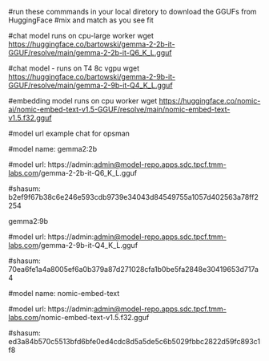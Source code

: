 
#run these commmands in your local diretory to download the GGUFs from HuggingFace
#mix and match as you see fit

#chat model runs on cpu-large worker
wget https://huggingface.co/bartowski/gemma-2-2b-it-GGUF/resolve/main/gemma-2-2b-it-Q6_K_L.gguf

#chat model - runs on T4 8c vgpu
wget https://huggingface.co/bartowski/gemma-2-9b-it-GGUF/resolve/main/gemma-2-9b-it-Q4_K_L.gguf

#embedding model runs on cpu worker
wget https://huggingface.co/nomic-ai/nomic-embed-text-v1.5-GGUF/resolve/main/nomic-embed-text-v1.5.f32.gguf


#model url example chat for opsman

#model name:
gemma2:2b

#model url:
https://admin:admin@model-repo.apps.sdc.tpcf.tmm-labs.com/gemma-2-2b-it-Q6_K_L.gguf

#shasum:
b2ef9f67b38c6e246e593cdb9739e34043d84549755a1057d402563a78ff2254

gemma2:9b

#model url:
https://admin:admin@model-repo.apps.sdc.tpcf.tmm-labs.com/gemma-2-9b-it-Q4_K_L.gguf

#shasum:
70ea6fe1a4a8005ef6a0b379a87d271028cfa1b0be5fa2848e30419653d717a4



#model name:
nomic-embed-text

#model url:
https://admin:admin@model-repo.apps.sdc.tpcf.tmm-labs.com/nomic-embed-text-v1.5.f32.gguf

#shasum:
ed3a84b570c5513bfd6bfe0ed4cdc8d5a5de5c6b5029fbbc2822d59fc893c1f8
